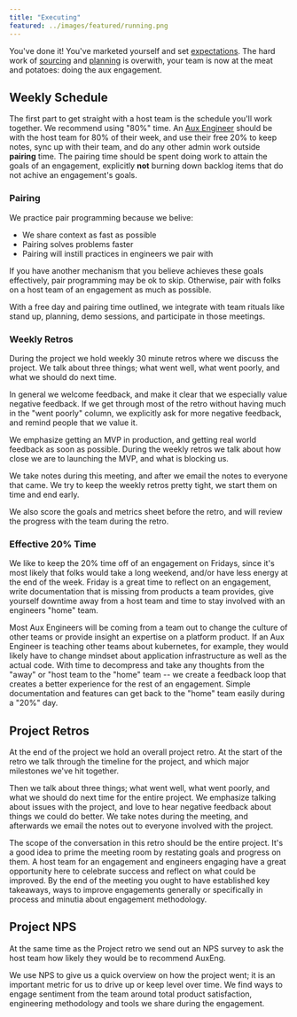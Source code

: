 ```yaml
---
title: "Executing"
featured: ../images/featured/running.png
---
```


You've done it! You've marketed yourself and set [expectations](./expectations).
The hard work of [sourcing](./sourcing) and [planning](./planning) is overwith,
your team is now at the meat and potatoes: doing the aux engagement.

## Weekly Schedule

The first part to get straight with a host team is the schedule you'll work
together. We recommend using "80%" time. An [Aux Engineer](./roles) should
be with the host team for 80% of their week, and use their free 20% to
keep notes, sync up with their team, and do any other admin work outside
**pairing** time. The pairing time should be spent doing work to attain
the goals of an engagement, explicitly **not** burning down backlog
items that do not achive an engagement's goals.

### Pairing

We practice pair programming because we belive:

- We share context as fast as possible
- Pairing solves problems faster
- Pairing will instill practices in engineers we pair with

If you have another mechanism that you believe achieves these goals
effectively, pair programming may be ok to skip. Otherwise, pair with
folks on a host team of an engagement as much as possible.

With a free day and pairing time outlined, we integrate with team
rituals like stand up, planning, demo sessions, and participate
in those meetings.

### Weekly Retros

During the project we hold weekly 30 minute retros where we discuss the project.
We talk about three things; what went well, what went poorly, and what we should
do next time.

In general we welcome feedback, and make it clear that we especially value
negative feedback. If we get through most of the retro without having much in
the "went poorly" column, we explicitly ask for more negative feedback, and
remind people that we value it.

We emphasize getting an MVP in production, and getting real world feedback as
soon as possible. During the weekly retros we talk about how close we are to
launching the MVP, and what is blocking us.

We take notes during this meeting, and after we email the notes to everyone that
came. We try to keep the weekly retros pretty tight, we start them on time and
end early.

We also score the goals and metrics sheet before the retro, and will review the progress with the team during the retro.

### Effective 20% Time

We like to keep the 20% time off of an engagement on Fridays, since
it's most likely that folks would take a long weekend, and/or have
less energy at the end of the week. Friday is a great time to
reflect on an engagement, write documentation that is missing from
products a team provides, give yourself downtime away from a host team
and time to stay involved with an engineers "home" team.

Most Aux Engineers will be coming from a team out to change the culture
of other teams or provide insight an expertise on a platform product.
If an Aux Engineer is teaching other teams about kubernetes, for
example, they would likely have to change mindset about application
infrastructure as well as the actual code. With time to decompress and
take any thoughts from the "away" or "host team to the "home" team --
we create a feedback loop that creates a better experience for the rest
of an engagement. Simple documentation and features can get back to the
"home" team easily during a "20%" day.

## Project Retros

At the end of the project we hold an overall project retro. At the start of the
retro we talk through the timeline for the project, and which major milestones
we've hit together.

Then we talk about three things; what went well, what went poorly, and what we
should do next time for the entire project. We emphasize talking about issues
with the project, and love to hear negative feedback about things we could do
better. We take notes during the meeting, and afterwards we email the notes out to
everyone involved with the project.

The scope of the conversation in this retro should be the entire project. It's
a good idea to prime the meeting room by restating goals and progress on them.
A host team for an engagement and engineers engaging have a great opportunity
here to celebrate success and reflect on what could be improved.
By the end of the meeting you ought to have established key takeaways, ways
to improve engagements generally or specifically in process and minutia about
engagement methodology.  

## Project NPS

At the same time as the Project retro we send out an NPS survey to ask the host
team how likely they would be to recommend AuxEng.

We use NPS to give us a quick overview on how the project went; it is an
important metric for us to drive up or keep level over time. We find ways to
engage sentiment from the team around total product satisfaction, engineering
methodology and tools we share during the engagement.
